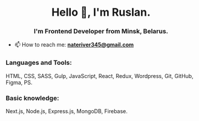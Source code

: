 <h1 align="center">Hello 👋, I'm Ruslan.</h1>
<h3 align="center">I'm Frontend Developer from Minsk, Belarus.</h3>

- 📫 How to reach me:  **nateriver345@gmail.com**

<h3 align="left">Languages and Tools:</h3>

HTML, CSS, SASS, Gulp, JavaScript, React, Redux, Wordpress, Git, GitHub, Figma, PS.

<h3 align="left">Basic knowledge:</h3>

Next.js, Node.js, Express.js, MongoDB, Firebase.
